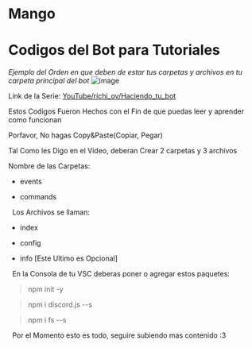 # Mango 
# Codigos del Bot para Tutoriales 
*Ejemplo del Orden en que deben de estar tus carpetas y archivos en tu carpeta principal del bot*
![image](https://user-images.githubusercontent.com/76197730/115167188-332e6700-a07c-11eb-81dc-39667d6cf485.png)

Link de la Serie: [YouTube/richi_ov/Haciendo_tu_bot](https://youtu.be/U4VaMb4Gsu8)

Estos Codigos Fueron Hechos con el Fin de que puedas leer y aprender como funcionan

Porfavor, No hagas Copy&Paste(Copiar, Pegar) 
 
 
Tal Como les Digo en el Video, deberan Crear 2 carpetas y 3 archivos


Nombre de las Carpetas:
 - events

 - commands

 
Los Archivos se llaman:

- index

- config

- info [Este Ultimo es Opcional]

 
En la Consola de tu VSC deberas poner o agregar estos paquetes:

> npm init -y

> npm i discord.js --s

> npm i fs --s

 
Por el Momento esto es todo, seguire subiendo mas contenido :3
 
